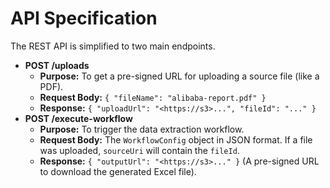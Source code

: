 # API Specification

The REST API is simplified to two main endpoints.

- **POST /uploads**
    - **Purpose:** To get a pre-signed URL for uploading a source file (like a PDF).
    - **Request Body:** `{ "fileName": "alibaba-report.pdf" }`
    - **Response:** `{ "uploadUrl": "<https://s3>...", "fileId": "..." }`
- **POST /execute-workflow**
    - **Purpose:** To trigger the data extraction workflow.
    - **Request Body:** The `WorkflowConfig` object in JSON format. If a file was uploaded, `sourceUri` will contain the `fileId`.
    - **Response:** `{ "outputUrl": "<https://s3>..." }` (A pre-signed URL to download the generated Excel file).
